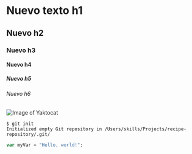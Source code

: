 # Nuevo texto h1
## Nuevo h2
### Nuevo h3
#### Nuevo h4
##### Nuevo h5
###### Nuevo h6

![Image of Yaktocat](https://octodex.github.com/images/yaktocat.png)


```
$ git init
Initialized empty Git repository in /Users/skills/Projects/recipe-repository/.git/
```
``` javascript
var myVar = "Hello, world!";
```
